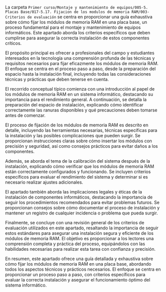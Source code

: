 La carpeta `Primer curso/Montaje y mantenimiento de equipos/005-5. Placas Base/017-5.17. Fijacion de los modulos de memoria RAM/003-Criterios de evaluación` se centra en proporcionar una guía exhaustiva sobre cómo fijar los módulos de memoria RAM en una placa base, un proceso fundamental para el montaje y mantenimiento de equipos informáticos. Este apartado aborda los criterios específicos que deben cumplirse para asegurar la correcta instalación de estos componentes críticos.

El propósito principal es ofrecer a profesionales del campo y estudiantes interesados en la tecnología una comprensión profunda de las técnicas y requisitos necesarios para fijar eficazmente los módulos de memoria RAM. El enfoque se centra en el proceso paso a paso, desde la preparación del espacio hasta la instalación final, incluyendo todas las consideraciones técnicas y prácticas que deben tenerse en cuenta.

El recorrido conceptual típico comienza con una introducción al papel de los módulos de memoria RAM en un sistema informático, destacando su importancia para el rendimiento general. A continuación, se detalla la preparación del espacio de instalación, explicando cómo identificar correctamente las ranuras disponibles y qué precauciones deben tomarse antes de comenzar.

El proceso de fijación de los módulos de memoria RAM es descrito en detalle, incluyendo las herramientas necesarias, técnicas específicas para la instalación y las posibles complicaciones que pueden surgir. Se proporcionan instrucciones claras sobre cómo insertar los módulos con precisión y seguridad, así como consejos prácticos para evitar daños a los componentes.

Además, se aborda el tema de la calibración del sistema después de la instalación, explicando cómo verificar que los módulos de memoria RAM están correctamente configurados y funcionando. Se incluyen criterios específicos para evaluar el rendimiento del sistema y determinar si es necesario realizar ajustes adicionales.

El apartado también aborda las implicaciones legales y éticas de la instalación de componentes informáticos, destacando la importancia de seguir los procedimientos recomendados para evitar problemas futuros. Se proporcionan consejos sobre cómo documentar el proceso de instalación y mantener un registro de cualquier incidencia o problema que pueda surgir.

Finalmente, se concluye con una revisión general de los criterios de evaluación utilizados en este apartado, resaltando la importancia de seguir estos estándares para asegurar una instalación segura y eficiente de los módulos de memoria RAM. El objetivo es proporcionar a los lectores una comprensión completa y práctica del proceso, equipándolos con las habilidades necesarias para realizar esta tarea con confianza y precisión.

En resumen, este apartado ofrece una guía detallada y exhaustiva sobre cómo fijar los módulos de memoria RAM en una placa base, abordando todos los aspectos técnicos y prácticos necesarios. El enfoque se centra en proporcionar un proceso paso a paso, con criterios específicos para evaluar la correcta instalación y asegurar el funcionamiento óptimo del sistema informático.
